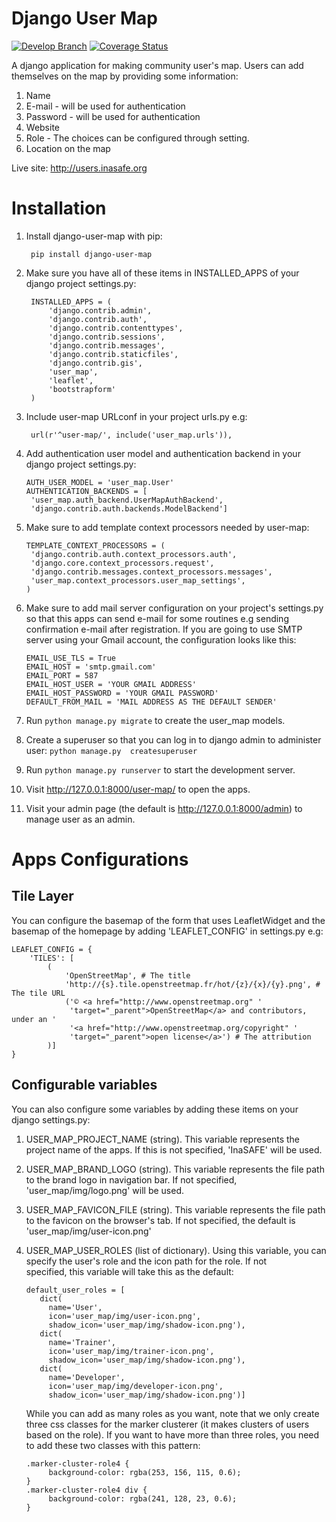 Django User Map
=================

[![Develop Branch](https://api.travis-ci.org/AIFDR/inasafe-user-map.svg?branch=develop)](https://travis-ci.org/AIFDR/inasafe-user-map)
[![Coverage Status](https://coveralls.io/repos/AIFDR/inasafe-user-map/badge.png?branch=develop)](https://coveralls.io/r/AIFDR/inasafe-user-map?branch=develop)

A django application for making community user's map. Users can 
add themselves on the map by providing some information:

1. Name
2. E-mail - will be used for authentication
3. Password - will be used for authentication
4. Website
5. Role - The choices can be configured through setting.
6. Location on the map

Live site: http://users.inasafe.org

Installation
============
1. Install django-user-map with pip:
   ```
    pip install django-user-map
   ```

2. Make sure you have all of these items in INSTALLED_APPS of your django 
   project settings.py:
   ```
    INSTALLED_APPS = (
        'django.contrib.admin',
        'django.contrib.auth',
        'django.contrib.contenttypes',
        'django.contrib.sessions',
        'django.contrib.messages',
        'django.contrib.staticfiles',
        'django.contrib.gis',
        'user_map',
        'leaflet',
        'bootstrapform'
    )
   ```

3. Include user-map URLconf in your project urls.py e.g:
   ```
    url(r'^user-map/', include('user_map.urls')),
   ```

3. Add authentication user model and authentication backend in your django 
   project settings.py:
   ```
   AUTH_USER_MODEL = 'user_map.User'
   AUTHENTICATION_BACKENDS = [
    'user_map.auth_backend.UserMapAuthBackend',
    'django.contrib.auth.backends.ModelBackend']
   ```
  
4. Make sure to add template context processors needed by user-map: 
   ```
   TEMPLATE_CONTEXT_PROCESSORS = (
    'django.contrib.auth.context_processors.auth',
    'django.core.context_processors.request',
    'django.contrib.messages.context_processors.messages',
    'user_map.context_processors.user_map_settings',
   )
   ```

5. Make sure to add mail server configuration on your project's settings.py 
   so that this apps can send e-mail for some routines e.g sending confirmation 
   e-mail after registration. If you are going to use SMTP server using your 
   Gmail account, the configuration looks like this:
    ```
    EMAIL_USE_TLS = True
    EMAIL_HOST = 'smtp.gmail.com'
    EMAIL_PORT = 587
    EMAIL_HOST_USER = 'YOUR GMAIL ADDRESS'
    EMAIL_HOST_PASSWORD = 'YOUR GMAIL PASSWORD'
    DEFAULT_FROM_MAIL = 'MAIL ADDRESS AS THE DEFAULT SENDER'
    ```

6. Run ```python manage.py migrate``` to create the user_map models. 

7. Create a superuser so that you can log in to django admin to administer 
user:
    ```python manage.py  createsuperuser``` 

7. Run ```python manage.py runserver``` to start the development server.

8. Visit http://127.0.0.1:8000/user-map/ to open the apps.

9. Visit your admin page (the default is http://127.0.0.1:8000/admin) to 
manage user as an admin. 


Apps Configurations
==================

Tile Layer
------------

You can configure the basemap of the form that uses LeafletWidget and the 
basemap of the homepage by adding 'LEAFLET_CONFIG' in settings.py e.g:
```
LEAFLET_CONFIG = {
    'TILES': [
        (
            'OpenStreetMap', # The title
            'http://{s}.tile.openstreetmap.fr/hot/{z}/{x}/{y}.png', # The tile URL
            ('© <a href="http://www.openstreetmap.org" '
             'target="_parent">OpenStreetMap</a> and contributors, under an '
             '<a href="http://www.openstreetmap.org/copyright" '
             'target="_parent">open license</a>') # The attribution
        )]
}
```

Configurable variables
----------------------

You can also configure some variables by adding these items on your 
django settings.py:

1. USER_MAP_PROJECT_NAME (string). This variable represents the project name of 
   the apps. If this is not specified, 'InaSAFE' will be used.
     
2. USER_MAP_BRAND_LOGO (string). This variable represents the file path to 
   the brand logo in navigation bar. If not specified, 
   'user_map/img/logo.png' will be used.
   
3. USER_MAP_FAVICON_FILE (string). This variable represents the file path to 
   the favicon on the browser's tab. If not specified, 
   the default is 'user_map/img/user-icon.png'
   
4. USER_MAP_USER_ROLES (list of dictionary). Using this variable, 
   you can specify the user's role and the icon path for the role. If not  
   specified, this variable will take this as the default:
   ```
   default_user_roles = [
      dict(
        name='User',
        icon='user_map/img/user-icon.png',
        shadow_icon='user_map/img/shadow-icon.png'),
      dict(
        name='Trainer',
        icon='user_map/img/trainer-icon.png',
        shadow_icon='user_map/img/shadow-icon.png'),
      dict(
        name='Developer',
        icon='user_map/img/developer-icon.png',
        shadow_icon='user_map/img/shadow-icon.png')]
   ```
   While you can add as many roles as you want, note that we only create 
   three  css classes for the marker clusterer (it makes clusters of users 
   based on the role). If you want to have more than three roles, 
   you need to add these two classes with this pattern:
   ```
   .marker-cluster-role4 {
        background-color: rgba(253, 156, 115, 0.6);
   }
   .marker-cluster-role4 div {
        background-color: rgba(241, 128, 23, 0.6);
   }
   ```

